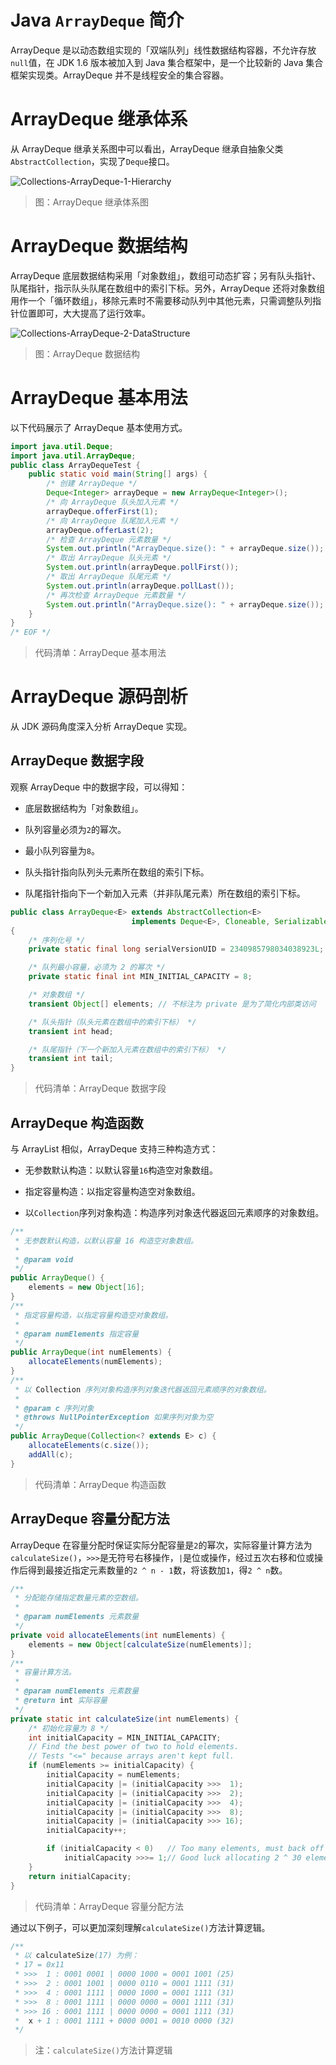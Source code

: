 # Java `ArrayDeque` 简介

ArrayDeque 是以动态数组实现的「双端队列」线性数据结构容器，不允许存放`null`值，在 JDK 1.6 版本被加入到 Java 集合框架中，是一个比较新的 Java 集合框架实现类。ArrayDeque 并不是线程安全的集合容器。

# ArrayDeque 继承体系

从 ArrayDeque 继承关系图中可以看出，ArrayDeque 继承自抽象父类`AbstractCollection`，实现了`Deque`接口。

![Collections-ArrayDeque-1-Hierarchy][Collections-ArrayDeque-1-Hierarchy]

> 图：ArrayDeque 继承体系图

# ArrayDeque 数据结构

ArrayDeque 底层数据结构采用「对象数组」，数组可动态扩容；另有队头指针、队尾指针，指示队头队尾在数组中的索引下标。另外，ArrayDeque 还将对象数组用作一个「循环数组」，移除元素时不需要移动队列中其他元素，只需调整队列指针位置即可，大大提高了运行效率。

![Collections-ArrayDeque-2-DataStructure][Collections-ArrayDeque-2-DataStructure]

> 图：ArrayDeque 数据结构

# ArrayDeque 基本用法

以下代码展示了 ArrayDeque 基本使用方式。

```java
import java.util.Deque;
import java.util.ArrayDeque;
public class ArrayDequeTest {
    public static void main(String[] args) {
        /* 创建 ArrayDeque */
        Deque<Integer> arrayDeque = new ArrayDeque<Integer>();
        /* 向 ArrayDeque 队头加入元素 */
        arrayDeque.offerFirst(1);
        /* 向 ArrayDeque 队尾加入元素 */
        arrayDeque.offerLast(2);
        /* 检查 ArrayDeque 元素数量 */
        System.out.println("ArrayDeque.size(): " + arrayDeque.size());
        /* 取出 ArrayDeque 队头元素 */
        System.out.println(arrayDeque.pollFirst());
        /* 取出 ArrayDeque 队尾元素 */
        System.out.println(arrayDeque.pollLast());
        /* 再次检查 ArrayDeque 元素数量 */
        System.out.println("ArrayDeque.size(): " + arrayDeque.size());
    }
}
/* EOF */
```
> 代码清单：ArrayDeque 基本用法

# ArrayDeque 源码剖析

从 JDK 源码角度深入分析 ArrayDeque 实现。

## ArrayDeque 数据字段

观察 ArrayDeque 中的数据字段，可以得知：

- 底层数据结构为「对象数组」。

- 队列容量必须为`2`的幂次。

- 最小队列容量为`8`。

- 队头指针指向队列头元素所在数组的索引下标。

- 队尾指针指向下一个新加入元素（并非队尾元素）所在数组的索引下标。

```java
public class ArrayDeque<E> extends AbstractCollection<E>
                           implements Deque<E>, Cloneable, Serializable
{
    /* 序列化号 */
    private static final long serialVersionUID = 2340985798034038923L;

    /* 队列最小容量，必须为 2 的幂次 */
    private static final int MIN_INITIAL_CAPACITY = 8;

    /* 对象数组 */
    transient Object[] elements; // 不标注为 private 是为了简化内部类访问

    /* 队头指针（队头元素在数组中的索引下标） */
    transient int head;

    /* 队尾指针（下一个新加入元素在数组中的索引下标） */
    transient int tail;
}
```
> 代码清单：ArrayDeque 数据字段

## ArrayDeque 构造函数

与 ArrayList 相似，ArrayDeque 支持三种构造方式：

- 无参数默认构造：以默认容量`16`构造空对象数组。

- 指定容量构造：以指定容量构造空对象数组。

- 以`Collection`序列对象构造：构造序列对象迭代器返回元素顺序的对象数组。

```java
/**
 * 无参数默认构造，以默认容量 16 构造空对象数组。
 *
 * @param void
 */
public ArrayDeque() {
    elements = new Object[16];
}
/**
 * 指定容量构造，以指定容量构造空对象数组。
 *
 * @param numElements 指定容量
 */
public ArrayDeque(int numElements) {
    allocateElements(numElements);
}
/**
 * 以 Collection 序列对象构造序列对象迭代器返回元素顺序的对象数组。
 *
 * @param c 序列对象
 * @throws NullPointerException 如果序列对象为空
 */
public ArrayDeque(Collection<? extends E> c) {
    allocateElements(c.size());
    addAll(c);
}
```
> 代码清单：ArrayDeque 构造函数

## ArrayDeque 容量分配方法

ArrayDeque 在容量分配时保证实际分配容量是`2`的幂次，实际容量计算方法为`calculateSize()`，`>>>`是无符号右移操作，`|`是位或操作，经过五次右移和位或操作后得到最接近指定元素数量的`2 ^ n - 1`数，将该数加`1`，得`2 ^ n`数。

```java
/**
 * 分配能存储指定数量元素的空数组。
 *
 * @param numElements 元素数量
 */
private void allocateElements(int numElements) {
    elements = new Object[calculateSize(numElements)];
}
/**
 * 容量计算方法。
 *
 * @param numElements 元素数量
 * @return int 实际容量
 */
private static int calculateSize(int numElements) {
    /* 初始化容量为 8 */
    int initialCapacity = MIN_INITIAL_CAPACITY;
    // Find the best power of two to hold elements.
    // Tests "<=" because arrays aren't kept full.
    if (numElements >= initialCapacity) {
        initialCapacity = numElements;
        initialCapacity |= (initialCapacity >>>  1);
        initialCapacity |= (initialCapacity >>>  2);
        initialCapacity |= (initialCapacity >>>  4);
        initialCapacity |= (initialCapacity >>>  8);
        initialCapacity |= (initialCapacity >>> 16);
        initialCapacity++;

        if (initialCapacity < 0)   // Too many elements, must back off
            initialCapacity >>>= 1;// Good luck allocating 2 ^ 30 elements
    }
    return initialCapacity;
}
```
> 代码清单：ArrayDeque 容量分配方法

通过以下例子，可以更加深刻理解`calculateSize()`方法计算逻辑。

```java
/**
 * 以 calculateSize(17) 为例：
 * 17 = 0x11
 * >>>  1 : 0001 0001 | 0000 1000 = 0001 1001 (25)
 * >>>  2 : 0001 1001 | 0000 0110 = 0001 1111 (31)
 * >>>  4 : 0001 1111 | 0000 1000 = 0001 1111 (31)
 * >>>  8 : 0001 1111 | 0000 0000 = 0001 1111 (31)
 * >>> 16 : 0001 1111 | 0000 0000 = 0001 1111 (31)
 *  x + 1 : 0001 1111 + 0000 0001 = 0010 0000 (32)
 */
```
> 注：`calculateSize()`方法计算逻辑


[Collections-ArrayDeque-1-Hierarchy]: ../../images/Collections-ArrayDeque-1-Hierarchy.png

[Collections-ArrayDeque-2-DataStructure]: ../../images/Collections-ArrayDeque-2-DataStructure.png

<!-- EOF -->
